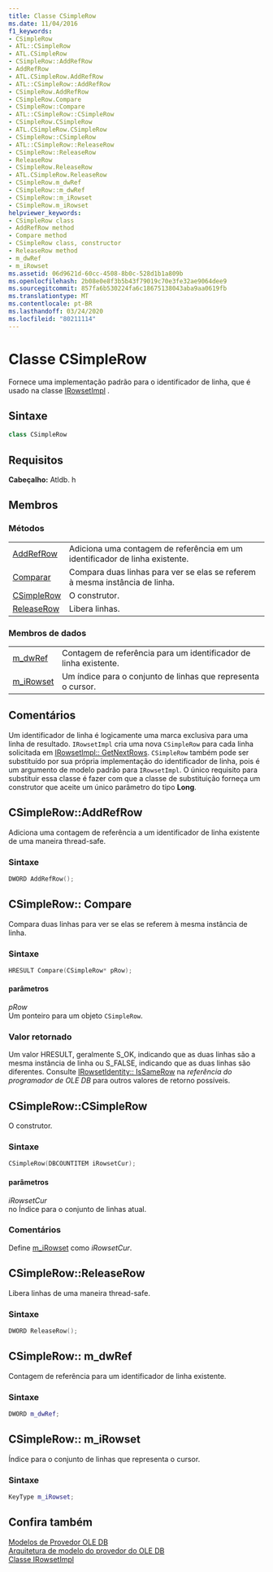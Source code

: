 ```yaml
---
title: Classe CSimpleRow
ms.date: 11/04/2016
f1_keywords:
- CSimpleRow
- ATL::CSimpleRow
- ATL.CSimpleRow
- CSimpleRow::AddRefRow
- AddRefRow
- ATL.CSimpleRow.AddRefRow
- ATL::CSimpleRow::AddRefRow
- CSimpleRow.AddRefRow
- CSimpleRow.Compare
- CSimpleRow::Compare
- ATL::CSimpleRow::CSimpleRow
- CSimpleRow.CSimpleRow
- ATL.CSimpleRow.CSimpleRow
- CSimpleRow::CSimpleRow
- ATL::CSimpleRow::ReleaseRow
- CSimpleRow::ReleaseRow
- ReleaseRow
- CSimpleRow.ReleaseRow
- ATL.CSimpleRow.ReleaseRow
- CSimpleRow.m_dwRef
- CSimpleRow::m_dwRef
- CSimpleRow::m_iRowset
- CSimpleRow.m_iRowset
helpviewer_keywords:
- CSimpleRow class
- AddRefRow method
- Compare method
- CSimpleRow class, constructor
- ReleaseRow method
- m_dwRef
- m_iRowset
ms.assetid: 06d9621d-60cc-4508-8b0c-528d1b1a809b
ms.openlocfilehash: 2b08e0e8f3b5b43f79019c70e3fe32ae9064dee9
ms.sourcegitcommit: 857fa6b530224fa6c18675138043aba9aa0619fb
ms.translationtype: MT
ms.contentlocale: pt-BR
ms.lasthandoff: 03/24/2020
ms.locfileid: "80211114"
---
```

# <a name="csimplerow-class"></a>Classe CSimpleRow

Fornece uma implementação padrão para o identificador de linha, que é usado na classe [IRowsetImpl](../../data/oledb/irowsetimpl-class.md) .

## <a name="syntax"></a>Sintaxe

```cpp
class CSimpleRow
```

## <a name="requirements"></a>Requisitos

**Cabeçalho:** Atldb. h

## <a name="members"></a>Membros

### <a name="methods"></a>Métodos

|||
|-|-|
|[AddRefRow](#addrefrow)|Adiciona uma contagem de referência em um identificador de linha existente.|
|[Comparar](#compare)|Compara duas linhas para ver se elas se referem à mesma instância de linha.|
|[CSimpleRow](#csimplerow)|O construtor.|
|[ReleaseRow](#releaserow)|Libera linhas.|

### <a name="data-members"></a>Membros de dados

|||
|-|-|
|[m_dwRef](#dwref)|Contagem de referência para um identificador de linha existente.|
|[m_iRowset](#irowset)|Um índice para o conjunto de linhas que representa o cursor.|

## <a name="remarks"></a>Comentários

Um identificador de linha é logicamente uma marca exclusiva para uma linha de resultado. `IRowsetImpl` cria uma nova `CSimpleRow` para cada linha solicitada em [IRowsetImpl:: GetNextRows](../../data/oledb/irowsetimpl-getnextrows.md). `CSimpleRow` também pode ser substituído por sua própria implementação do identificador de linha, pois é um argumento de modelo padrão para `IRowsetImpl`. O único requisito para substituir essa classe é fazer com que a classe de substituição forneça um construtor que aceite um único parâmetro do tipo **Long**.

## <a name="csimplerowaddrefrow"></a><a name="addrefrow"></a>CSimpleRow::AddRefRow

Adiciona uma contagem de referência a um identificador de linha existente de uma maneira thread-safe.

### <a name="syntax"></a>Sintaxe

```cpp
DWORD AddRefRow();
```

## <a name="csimplerowcompare"></a><a name="compare"></a>CSimpleRow:: Compare

Compara duas linhas para ver se elas se referem à mesma instância de linha.

### <a name="syntax"></a>Sintaxe

```cpp
HRESULT Compare(CSimpleRow* pRow);
```

#### <a name="parameters"></a>parâmetros

*pRow*<br/>
Um ponteiro para um objeto `CSimpleRow`.

### <a name="return-value"></a>Valor retornado

Um valor HRESULT, geralmente S_OK, indicando que as duas linhas são a mesma instância de linha ou S_FALSE, indicando que as duas linhas são diferentes. Consulte [IRowsetIdentity:: IsSameRow](/previous-versions/windows/desktop/ms719629(v=vs.85)) na *referência do programador de OLE DB* para outros valores de retorno possíveis.

## <a name="csimplerowcsimplerow"></a><a name="csimplerow"></a>CSimpleRow::CSimpleRow

O construtor.

### <a name="syntax"></a>Sintaxe

```cpp
CSimpleRow(DBCOUNTITEM iRowsetCur);
```

#### <a name="parameters"></a>parâmetros

*iRowsetCur*<br/>
no Índice para o conjunto de linhas atual.

### <a name="remarks"></a>Comentários

Define [m_iRowset](../../data/oledb/csimplerow-m-irowset.md) como *iRowsetCur*.

## <a name="csimplerowreleaserow"></a><a name="releaserow"></a>CSimpleRow::ReleaseRow

Libera linhas de uma maneira thread-safe.

### <a name="syntax"></a>Sintaxe

```cpp
DWORD ReleaseRow();
```

## <a name="csimplerowm_dwref"></a><a name="dwref"></a>CSimpleRow:: m_dwRef

Contagem de referência para um identificador de linha existente.

### <a name="syntax"></a>Sintaxe

```cpp
DWORD m_dwRef;
```

## <a name="csimplerowm_irowset"></a><a name="irowset"></a>CSimpleRow:: m_iRowset

Índice para o conjunto de linhas que representa o cursor.

### <a name="syntax"></a>Sintaxe

```cpp
KeyType m_iRowset;
```

## <a name="see-also"></a>Confira também

[Modelos de Provedor OLE DB](../../data/oledb/ole-db-provider-templates-cpp.md)<br/>
[Arquitetura de modelo do provedor do OLE DB](../../data/oledb/ole-db-provider-template-architecture.md)<br/>
[Classe IRowsetImpl](../../data/oledb/irowsetimpl-class.md)
